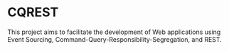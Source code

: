CQREST
======

This project aims to facilitate the development of Web applications using
Event Sourcing, Command-Query-Responsibility-Segregation, and REST.

